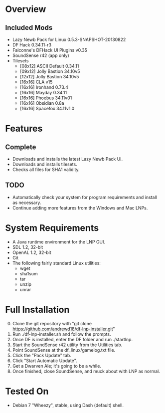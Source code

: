 Overview
========

Included Mods
-------------

* Lazy Newb Pack for Linux 0.5.3-SNAPSHOT-20130822
* DF Hack 0.34.11-r3
* Falconne's DFHack UI Plugins v0.35
* SoundSense r42 (app only)
* Tilesets
  - [08x12] ASCII Default 0.34.11
  - [09x12] Jolly Bastion 34.10v5
  - [12x12] Jolly Bastion 34.10v5
  - [16x16] CLA v15
  - [16x16] Ironhand 0.73.4
  - [16x16] Mayday 0.34.11
  - [16x16] Phoebus 34.11v01
  - [16x16] Obsidian 0.8a
  - [16x16] Spacefox 34.11v1.0


Features
========

Complete
--------

 * Downloads and installs the latest Lazy Newb Pack UI.
 * Downloads and installs tilesets.
 * Checks all files for SHA1 validity.
 
TODO
----

 * Automatically check your system for program requirements and install as necessary.
 * Continue adding more features from the Windows and Mac LNPs.


System Requirements
===================

* A Java runtime environment for the LNP GUI.
* SDL 1.2, 32-bit
* OpenAL 1.2, 32-bit
* Git
* The following fairly standard Linux utilities:
  - wget
  - sha1sum
  - tar
  - unzip
  - unrar



Full Installation
=================

0. Clone the git repository with "git clone https://github.com/andrewd18/df-lnp-installer.git"
1. Run ./df-lnp-installer.sh and follow the prompts.
2. Once DF is installed, enter the DF folder and run ./startlnp.
3. Start the SoundSense r42 utility from the Utilities tab.
4. Point SoundSense at the df_linux/gamelog.txt file.
5. Click the "Pack Update" tab.
6. Click "Start Automatic Update".
7. Get a Dwarven Ale; it's going to be a while.
8. Once finished, close SoundSense, and muck about with LNP as normal.

Tested On
=========

* Debian 7 "Wheezy", stable, using Dash (default) shell.